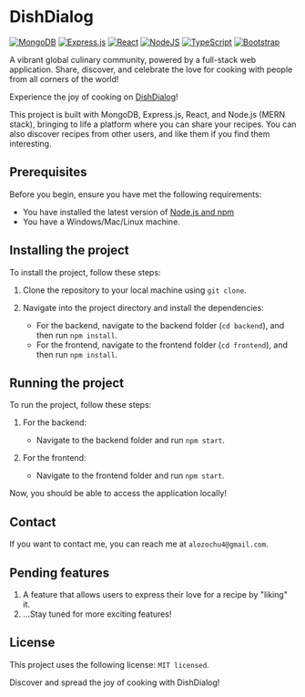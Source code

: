 # DishDialog

[![MongoDB](https://img.shields.io/badge/MongoDB-%234ea94b.svg?style=for-the-badge&logo=mongodb&logoColor=white)](https://www.mongodb.com/)
[![Express.js](https://img.shields.io/badge/express.js-%23404d59.svg?style=for-the-badge&logo=express&logoColor=%2361DAFB)](https://expressjs.com/)
[![React](https://img.shields.io/badge/react-%2320232a.svg?style=for-the-badge&logo=react&logoColor=%2361DAFB)](https://react.dev/)
[![NodeJS](https://img.shields.io/badge/node.js-6DA55F?style=for-the-badge&logo=node.js&logoColor=white)](https://nodejs.org/en)
[![TypeScript](https://img.shields.io/badge/typescript-%23007ACC.svg?style=for-the-badge&logo=typescript&logoColor=white)](https://www.typescriptlang.org/)
[![Bootstrap](https://img.shields.io/badge/bootstrap-%238511FA.svg?style=for-the-badge&logo=bootstrap&logoColor=white)](https://react-bootstrap.netlify.app/)

A vibrant global culinary community, powered by a full-stack web application. Share, discover, and celebrate the love for cooking with people from all corners of the world!

Experience the joy of cooking on [DishDialog](https://www.dishdialog.online)!

This project is built with MongoDB, Express.js, React, and Node.js (MERN stack), bringing to life a platform where you can share your recipes. You can also discover recipes from other users, and like them if you find them interesting.

## Prerequisites

Before you begin, ensure you have met the following requirements:

- You have installed the latest version of [Node.js and npm](https://nodejs.org/en/download/)
- You have a Windows/Mac/Linux machine.

## Installing the project

To install the project, follow these steps:

1. Clone the repository to your local machine using `git clone`.
2. Navigate into the project directory and install the dependencies:

    - For the backend, navigate to the backend folder (`cd backend`), and then run `npm install`.
    - For the frontend, navigate to the frontend folder (`cd frontend`), and then run `npm install`.

## Running the project

To run the project, follow these steps:

1. For the backend:
    - Navigate to the backend folder and run `npm start`.

2. For the frontend:
    - Navigate to the frontend folder and run `npm start`.

Now, you should be able to access the application locally!

## Contact

If you want to contact me, you can reach me at `alozochu4@gmail.com`.

## Pending features
1. A feature that allows users to express their love for a recipe by "liking" it.
2. ...Stay tuned for more exciting features!

## License

This project uses the following license: `MIT licensed`.

Discover and spread the joy of cooking with DishDialog!
